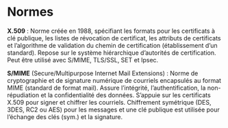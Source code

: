 # Normes

**X.509** : Norme créée en 1988, spécifiant les formats pour les certificats à clé publique, les listes de révocation de certificat, les attributs de certificats et l’algorithme de validation du chemin de certification (établissement d’un standard). Repose sur le système hiérarchique d’autorités de certification. Peut être utilisé avec S/MIME, TLS/SSL, SET et Ipsec.

**S/MIME** (Secure/Multipurpose Internet Mail Extensions) : Norme de cryptographie et de signature numérique de courriels encapsulés au format MIME (standard de format mail). Assure l’intégrité, l’authentification, la non-répudiation et la confidentialité des données. S’appuie sur les certificats X.509 pour signer et chiffrer les courriels. Chiffrement symétrique (DES, 3DES, RC2 ou AES) pour les messages et une clé publique est utilisée pour l’échange des clés (sym.) et la signature.